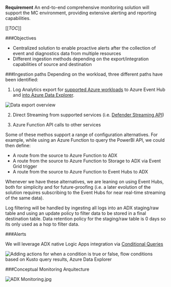 **Requirement** 
An end-to-end comprehensive monitoring solution will support the MC environment, providing extensive alerting and reporting capabilities.

[[_TOC_]]

###Objectives
- Centralized solution to enable proactive alerts after the collection of event and diagnostics data from multiple resources
- Different ingestion methods depending on the export/integration capabilities of source and destination

###Ingestion paths
Depending on the workload, three different paths have been identified:

1. Log Analytics export for [supported Azure workloads](https://docs.microsoft.com/en-us/azure/azure-monitor/monitor-reference#azure-supported-services) to Azure Event Hub and [into Azure Data Explorer](https://docs.microsoft.com/en-us/azure/data-explorer/ingest-data-no-code?tabs=diagnostic-logs).

<IMG  src="https://docs.microsoft.com/en-us/azure/azure-monitor/logs/media/logs-data-export/data-export-overview.png"  alt="Data export overview"/>

2. Direct Streaming from supported services
(i.e. [Defender Streaming API](https://docs.microsoft.com/en-us/microsoft-365/security/defender-endpoint/raw-data-export?view=o365-worldwide))

3. Azure Function API calls to other services

Some of these methos support a range of configuration alternatives.
For example, while using an Azure Function to query the PowerBI API, we could then define:
- A route from the source to Azure Function to ADX
- A route from the source to Azure Function to Storage to ADX via Event Grid trigger
- A route from the source to Azure Function to Event Hubs to ADX

Whenever we have these alternatives, we are leaning on using Event Hubs, both for simplicity and for future-proofing (i.e. a later evolution of the solution requires subscribing to the Event Hubs for near real-time streaming of the same data).

Log filtering will be handled by ingesting all logs into an ADX staging/raw table and using an update policy to filter data to be stored in a final destination table. Data retention policy for the staging/raw table is 0 days so its only used as a hop to filter data.

###Alerts

We will leverage ADX native Logic Apps integration via [Conditional Queries](https://docs.microsoft.com/en-us/azure/data-explorer/flow-usage#conditional-queries)

<IMG  src="https://docs.microsoft.com/en-us/azure/data-explorer/media/flow-usage/flow-conditionactions.png"  alt="Adding actions for when a condition is true or false, flow conditions based on Kusto query results, Azure Data Explorer"/>

###Conceptual Monitoring Arquitecture

![ADX Monitoring.jpg](/.attachments/ADX%20Monitoring-5a4e49ae-4476-43bb-b965-627133355f1b.jpg)
